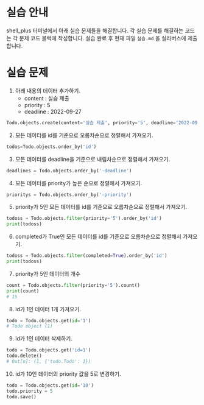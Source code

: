 # 실습 안내

shell_plus 터미널에서 아래 실습 문제들을 해결합니다.
각 실습 문제를 해결하는 코드는 각 문제 코드 블럭에 작성합니다.
실습 완료 후 현재 파일 `실습.md` 을 실라버스에 제출합니다.

# 실습 문제

1. 아래 내용의 데이터 추가하기.
   - content : 실습 제출
   - priority : 5
   - deadline : 2022-09-27

```py
Todo.objects.create(content='실습 제출', priority='5', deadline='2022-09-27')
```

2. 모든 데이터를 id를 기준으로 오름차순으로 정렬해서 가져오기.

```py
todos=Todo.objects.order_by('id')
```

3. 모든 데이터를 deadline을 기준으로 내림차순으로 정렬해서 가져오기.

```py
deadlines = Todo.objects.order_by('-deadline')
```

4. 모든 데이터를 priority가 높은 순으로 정렬해서 가져오기.

```py
prioritys = Todo.objects.order_by('-priority')
```

5. priority가 5인 모든 데이터를 id를 기준으로 오름차순으로 정렬해서 가져오기.

```py
todoss = Todo.objects.filter(priority='5').order_by('id')
print(todoss)
```

6. completed가 True인 모든 데이터를 id를 기준으로 오름차순으로 정렬해서 가져오기.

```py
todoss = Todo.objects.filter(completed=True).order_by('id')
print(todoss)
```

7. priority가 5인 데이터의 개수

```py
count = Todo.objects.filter(priority='5').count()
print(count)
# 15
```

8. id가 1인 데이터 1개 가져오기.

```py
todo = Todo.objects.get(id='1')
# Todo object (1)
```

9. id가 1인 데이터 삭제하기.

```py
todo = Todo.objects.get('id=1')
todo.delete()
# Out[n]: (1, {'todo.Todo': 1})
```

10. id가 10인 데이터의 priority 값을 5로 변경하기.

```py
todo = Todo.objects.get(id='10')
todo.priority = 5
todo.save()
```
